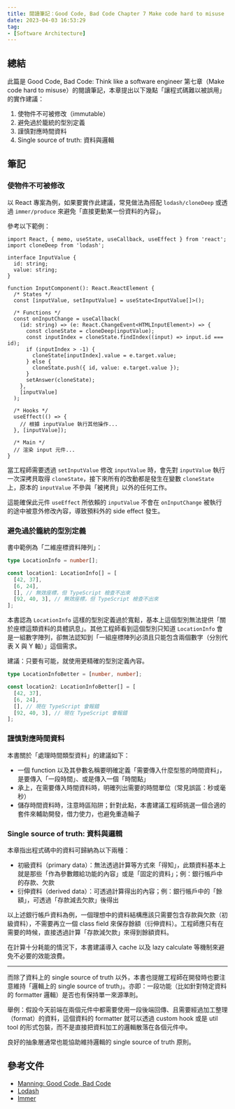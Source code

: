 ```yaml
---
title: 閱讀筆記：Good Code, Bad Code Chapter 7 Make code hard to misuse
date: 2023-04-03 16:53:29
tag:
- [Software Architecture]
---
```


## 總結

此篇是 Good Code, Bad Code: Think like a software engineer 第七章（Make code hard to misuse）的閱讀筆記，本章提出以下幾點「讓程式碼難以被誤用」的實作建議：

1. 使物件不可被修改（immutable）
2. 避免過於籠統的型別定義
3. 謹慎對應時間資料
4. Single source of truth: 資料與邏輯

## 筆記

### 使物件不可被修改

以 React 專案為例，如果要實作此建議，常見做法為搭配 `lodash/cloneDeep` 或透過 `immer/produce` 來避免「直接更動某一份資料的內容」。

參考以下範例：

```tsx
import React, { memo, useState, useCallback, useEffect } from 'react';
import cloneDeep from 'lodash';

interface InputValue {
  id: string;
  value: string;
}

function InputComponent(): React.ReactElement {
  /* States */
  const [inputValue, setInputValue] = useState<InputValue[]>();

  /* Functions */
  const onInputChange = useCallback(
    (id: string) => (e: React.ChangeEvent<HTMLInputElement>) => {
      const cloneState = cloneDeep(inputValue);
      const inputIndex = cloneState.findIndex((input) => input.id === id);
      if (inputIndex > -1) {
        cloneState[inputIndex].value = e.target.value;
      } else {
        cloneState.push({ id, value: e.target.value });
      }
      setAnswer(cloneState);
    },
    [inputValue]
  );

  /* Hooks */
  useEffect(() => {
    // 根據 inputValue 執行其他操作...
  }, [inputValue]);

  /* Main */
  // 渲染 input 元件...
}
```

當工程師需要透過 `setInputValue` 修改 `inputValue` 時，會先對 `inputValue` 執行一次深拷貝取得 `cloneState`，接下來所有的改動都是發生在變數 `cloneState` 上，原本的 `inputValue` 不參與「被拷貝」以外的任何工作。

這能確保此元件 `useEffect` 所依賴的 `inputValue` 不會在 `onInputChange` 被執行的途中被意外修改內容，導致預料外的 side effect 發生。

### 避免過於籠統的型別定義

書中範例為「二維座標資料陣列」：

```ts
type LocationInfo = number[];

const location1: LocationInfo[] = [
  [42, 37],
  [6, 24],
  [], // 無效座標，但 TypeScript 檢查不出來
  [92, 40, 3], // 無效座標，但 TypeScript 檢查不出來
];
```

本書認為 `LocationInfo` 這樣的型別定義過於寬鬆，基本上這個型別無法提供「關於座標這類資料的具體訊息」。其他工程師看到這個型別只知道 `LocationInfo` 會是一組數字陣列，卻無法認知到「一組座標陣列必須且只能包含兩個數字（分別代表 X 與 Y 軸）」這個需求。

建議：只要有可能，就使用更精確的型別定義內容。

```ts
type LocationInfoBetter = [number, number];

const location2: LocationInfoBetter[] = [
  [42, 37],
  [6, 24],
  [], // 現在 TypeScript 會報錯
  [92, 40, 3], // 現在 TypeScript 會報錯
];
```

### 謹慎對應時間資料

本書關於「處理時間類型資料」的建議如下：

- 一個 function 以及其參數名稱要明確定義「需要傳入什麼型態的時間資料」，是要傳入「一段時間」、或是傳入一個「時間點」
- 承上，在需要傳入時間資料時，明確列出需要的時間單位（常見誤區：秒或毫秒）
- 儲存時間資料時，注意時區陷阱；針對此點，本書建議工程師挑選一個合適的套件來輔助開發，借力使力，也避免重造輪子

### Single source of truth: 資料與邏輯

本章指出程式碼中的資料可歸納為以下兩種：

- 初級資料（primary data）：無法透過計算等方式來「得知」，此類資料基本上就是那些「作為參數餵給功能的內容」或是「固定的資料」；例：銀行帳戶中的存款、欠款
- 衍伸資料（derived data）：可透過計算得出的內容；例：銀行帳戶中的「餘額」，可透過「存款減去欠款」後得出

以上述銀行帳戶資料為例，一個理想中的資料結構應該只需要包含存款與欠款（初級資料），不需要再立一個 class field 來保存餘額（衍伸資料）。工程師應只有在需要的時候，直接透過計算「存款減欠款」來得到餘額資料。

在計算十分耗能的情況下，本書建議導入 cache 以及 lazy calculate 等機制來避免不必要的效能浪費。

---

而除了資料上的 single source of truth 以外，本書也提醒工程師在開發時也要注意維持「邏輯上的 single source of truth」。亦即：一段功能（比如針對特定資料的 formatter 邏輯）是否也有保持單一來源準則。

舉例：假設今天前端在兩個元件中都需要使用一段後端回傳、且需要經過加工整理（format）的資料，這個資料的 formatter 就可以透過 custom hook 或是 util tool 的形式包裝，而不是直接把資料加工的邏輯散落在各個元件中。

良好的抽象層通常也能協助維持邏輯的 single source of truth 原則。

## 參考文件

- [Manning: Good Code, Bad Code](https://www.manning.com/books/good-code-bad-code)
- [Lodash](https://lodash.com/)
- [Immer](https://immerjs.github.io/immer/)
